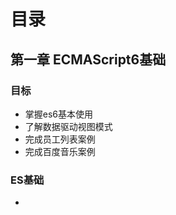 # 目录
## 第一章 ECMAScript6基础

  ### 目标
   - 掌握es6基本使用
   - 了解数据驱动视图模式
   - 完成员工列表案例
   - 完成百度音乐案例
  
  ### ES基础
   - 


